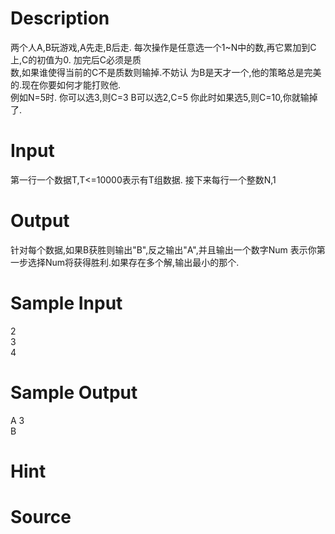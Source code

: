 
# Description

<div class="content"><div>两个人A,B玩游戏,A先走,B后走. 每次操作是任意选一个1~N中的数,再它累加到C上,C的初值为0. 加完后C必须是质</div>
<div>数,如果谁使得当前的C不是质数则输掉.不妨认 为B是天才一个,他的策略总是完美的.现在你要如何才能打败他. </div>
<div>例如N=5时. 你可以选3,则C=3 B可以选2,C=5 你此时如果选5,则C=10,你就输掉了.</div></div>

# Input

<div class="content"><p>第一行一个数据T,T&lt;=10000表示有T组数据. 接下来每行一个整数N,1</p></div>

# Output

<div class="content"><p>针对每个数据,如果B获胜则输出&#34;B&#34;,反之输出&#34;A&#34;,并且输出一个数字Num 表示你第一步选择Num将获得胜利.如果存在多个解,输出最小的那个.</p></div>

# Sample Input

<div class="content"><span class="sampledata">2<br/>
3<br/>
4</span></div>

# Sample Output

<div class="content"><span class="sampledata">A 3<br/>
B</span></div>

# Hint

<div class="content"><p></p></div>

# Source

<div class="content"><p><a href="problemset.php?search="></a></p></div>

